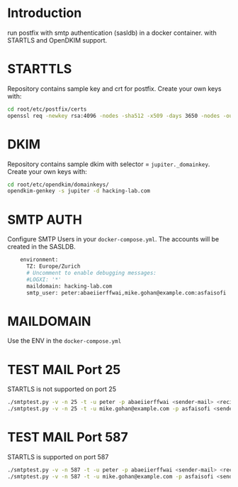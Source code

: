 # Introduction
run postfix with smtp authentication (sasldb) in a docker container.
with STARTLS and OpenDKIM support.

# STARTTLS
Repository contains sample key and crt for postfix. Create your own keys with:


```bash
cd root/etc/postfix/certs
openssl req -newkey rsa:4096 -nodes -sha512 -x509 -days 3650 -nodes -out postfix.crt -keyout postfix.key
```

# DKIM
Repository contains sample dkim with selector = `jupiter._domainkey`. Create your own keys with:

```bash
cd root/etc/opendkim/domainkeys/
opendkim-genkey -s jupiter -d hacking-lab.com
```

# SMTP AUTH
Configure SMTP Users in your `docker-compose.yml`. The accounts will be created in the SASLDB. 

```bash
    environment:
      TZ: Europe/Zurich
      # Uncomment to enable debugging messages:
      #LOGXI: '*'
      maildomain: hacking-lab.com
      smtp_user: peter:abaeiierffwai,mike.gohan@example.com:asfaisofi
```

# MAILDOMAIN
Use the ENV in the `docker-compose.yml` 


# TEST MAIL Port 25
STARTLS is not supported on port 25
```bash
./smtptest.py -v -n 25 -t -u peter -p abaeiierffwai <sender-mail> <recipient-mail> <hostname> 
./smtptest.py -v -n 25 -t -u mike.gohan@example.com -p asfaisofi <sender-mail> <recipient-mail> <hostname> 
```

# TEST MAIL Port 587
STARTLS is supported on port 587
```bash
./smtptest.py -v -n 587 -t -u peter -p abaeiierffwai <sender-mail> <recipient-mail> <hostname> 
./smtptest.py -v -n 587 -t -u mike.gohan@example.com -p asfaisofi <sender-mail> <recipient-mail> <hostname> 
```
